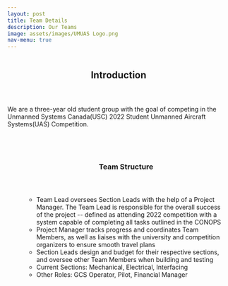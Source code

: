 ```yaml
---
layout: post
title: Team Details
description: Our Teams
image: assets/images/UMUAS Logo.png
nav-menu: true
---
```


<!-- One -->
<section id="one" class="spotlights">
    <section>
    <a href="#" class="image">
            <img src="{% link assets/images/ci1.png %}" alt="" data-position=""/>
    </a>
	<div class="inner">
		<header class="major">
			<h2>Introduction</h2>
		</header>
		<p>We are a three-year old student group with the goal of competing in the Unmanned Systems Canada(USC) 2022 Student Unmanned Aircraft Systems(UAS) Competition.</p>
	</div>
</section>



<section id="four" class="spotlights">
	<div style="margin: auto; width: 90%; padding: 3em" class="inner">
		<header class="major">
			<h3>Team Structure</h3>
		</header>
		<ul style="list-style-type:circle;">
            <li>Team Lead oversees Section Leads with the help of a Project Manager. The Team Lead is responsible for the overall success of the project -- defined as attending 2022 competition with a system capable of completing all tasks outlined in the CONOPS</li>
            <li>Project Manager tracks progress and coordinates Team Members, as well as liaises with the university and competition organizers to ensure smooth travel plans</li>
            <li>Section Leads design and budget for their respective sections, and oversee other Team Members when building and testing</li>
            <li>Current Sections: Mechanical, Electrical, Interfacing</li>
            <li>Other Roles: GCS Operator, Pilot, Financial Manager </li>
        </ul>
    </div>
</section>
	
<!-- 

<section id="five">
		<div class="image">
            <div style="padding: 1em;">
                <img style="weight:100%; height:100%" src="{% link assets/images/mech1.png %}" alt="" data-position=""/>
            </div>
            <div style="padding: 1em;">
                <img style="weight:100%; height:100%" src="{% link assets/images/mech2.png %}" alt="" data-position=""/>
            </div>
		</div>
		<div class="content">
			<div class="inner">
				<header class="major">
					<h3>Mechanical</h3>
				</header>	
                <ul style="list-style-type:disc;">
                    <li>Combination of off-the-shelf and custom parts</li>
                    <li>Turnigy Talon style - motor mounts to one end of carbon fiber booms and the other end meet at central hub</li>
                    <li>Symmetrical hexarotor design gives consistent maneuverability in all directions, as well as adds redundancy in the case of motor failure</li>
                    <li>Frangible design - fracture will occur at designated crumple zones with easily replaceable parts
</li>
                    <li>
                        Props of various sizes and pitch to be tested to determine optimum one
                    </li>
                </ul>
			</div>
		</div>
</section>

<section id="six">
    <div style="padding: 1em; margin: auto; width: 90%;">
        <div style="padding: 1em; margin: auto; width: 90%; text-align: center;">
            <img src="{% link assets/images/elec.png %}" alt="" data-position=""/>
        </div>
        <header class="major">
            <h3>Electrical</h3>
        </header>	
        <ul style="list-style-type:disc;">
            <li>Wiring harness of core components
            </li>
            <li>Design of Power Distribution Module
            </li>
            <li>Maintenance of battery
            </li>
            <li>Document schematics, design specifics 
            </li>
        </ul>
    </div>
</section>


<section id="seven">
		<div class="image">
            <div style="padding: 1em;">
                <img style="weight:100%; height:100%" src="{% link assets/images/ce1.png %}" alt="" data-position=""/>
            </div>
            <div style="padding: 1em;">
                <img style="weight:100%; height:100%" src="{% link assets/images/ce2.png %}" alt="" data-position=""/>
            </div>
		</div>
		<div class="content">
			<div class="inner">
				<header class="major">
					<h3>Interfacing</h3>
				</header>	
                <ul style="list-style-type:disc;">
                    <li>Configuration & installation of additional components that interfaces with autopilot that enhances the reliability, performance & functionality of UAS:
                        <ul style="list-style-type:circle;">
                            <li>Real-time kinematic(RTK) Positioning</li>
                            <li>FPV IP Camera</li>
                            <li>etc.</li>
                        </ul>
                    </li>
                </ul>
			</div>
		</div>
</section> -->